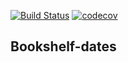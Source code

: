 [![Build Status](https://travis-ci.org/composa/bookshelf-dates.svg?token=4gVbs2ByyeNpatcyCpAU&branch=master)](https://travis-ci.com/composa/bookshelf-dates)
[![codecov](https://codecov.io/gh/composa/bookshelf-dates/branch/master/graph/badge.svg)](https://codecov.io/gh/composa/bookshelf-dates)

## Bookshelf-dates
